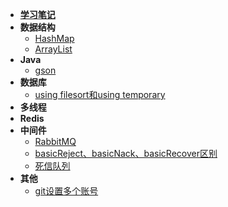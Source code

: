- [**学习笔记**](README.md)
- **数据结构**
  - [HashMap](数据结构/HashMap/README.md)
  - [ArrayList](数据结构/ArrayList/README.md)
- **Java**
  - [gson](Java/谷歌开源工具gson/README.md)
- **数据库**
  - [using filesort和using temporary](数据库/文件排序和临时表/README.md)
- **多线程**
- **Redis**
- **中间件**
  - [RabbitMQ](中间件/RabbitMQ梳理/README.md)
  - [basicReject、basicNack、basicRecover区别](中间件/basicReject、basicNack、basicRecover区别/README.md)
  - [死信队列](中间件/RabbbitMQ实现死信队列/README.md)
- **其他**
  - [git设置多个账号](其他/git设置多个账号/README.md)



